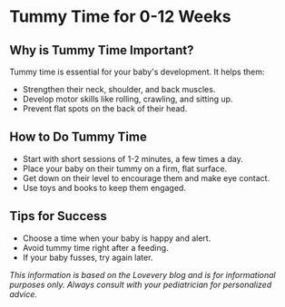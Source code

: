 # Tummy Time for 0-12 Weeks

## Why is Tummy Time Important?

Tummy time is essential for your baby's development. It helps them:

*   Strengthen their neck, shoulder, and back muscles.
*   Develop motor skills like rolling, crawling, and sitting up.
*   Prevent flat spots on the back of their head.

## How to Do Tummy Time

*   Start with short sessions of 1-2 minutes, a few times a day.
*   Place your baby on their tummy on a firm, flat surface.
*   Get down on their level to encourage them and make eye contact.
*   Use toys and books to keep them engaged.

## Tips for Success

*   Choose a time when your baby is happy and alert.
*   Avoid tummy time right after a feeding.
*   If your baby fusses, try again later.

*This information is based on the Lovevery blog and is for informational purposes only. Always consult with your pediatrician for personalized advice.*
